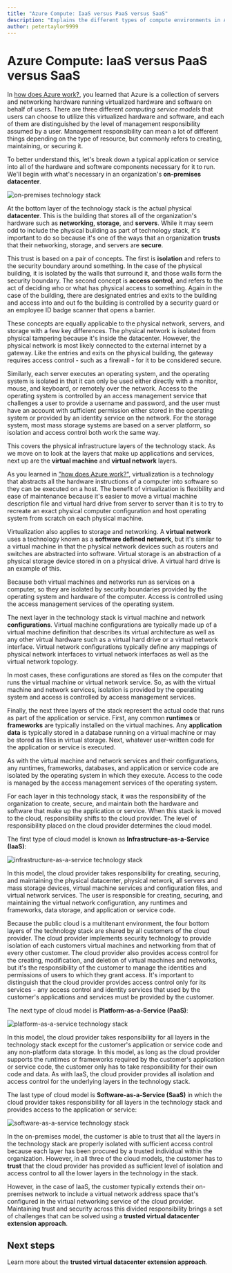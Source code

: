```yaml
---
title: "Azure Compute: IaaS versus PaaS versus SaaS"
description: "Explains the different types of compute environments in Azure: Infrastructure-as-a-Service (IaaS), Platform-as-a-Service (PaaS), and Software-as-a-Service (SaaS)"    
author: petertaylor9999
---
```


# Azure Compute: IaaS versus PaaS versus SaaS

In [how does Azure work?][what-is-azure], you learned that Azure is a collection of servers and networking hardware running virtualized hardware and software on behalf of users. There are three different *computing service models* that users can choose to utilize this virtualized hardware and software, and each of them are distinguished by the level of management responsibility assumed by a user. Management responsibility can mean a lot of different things depending on the type of resource, but commonly refers to creating, maintaining, or securing it.

To better understand this, let's break down a typical application or service into all of the hardware and software components necessary for it to run. We'll begin with what's necessary in an organization's **on-premises datacenter**.

![on-premises technology stack](../_images/tech-stack-on-prem.png)

At the bottom layer of the technology stack is the actual physical **datacenter**. This is the building that stores all of the organization's hardware such as **networking**, **storage**, and **servers**. While it may seem odd to include the physical building as part of technology stack, it's important to do so because it's one of the ways that an organization **trusts** that their networking, storage, and servers are **secure**.   

This trust is based on a pair of concepts. The first is **isolation** and refers to the security boundary around something. In the case of the physical building, it is isolated by the walls that surround it, and those walls form the security boundary. The second concept is **access control**, and refers to the act of deciding who or what has physical access to something. Again in the case of the building, there are designated entries and exits to the building and access into and out fo the building is controlled by a security guard or an employee ID badge scanner that opens a barrier.

These concepts are equally applicable to the physical network, servers, and storage with a few key differences. The physical network is isolated from physical tampering because it's inside the datacenter. However, the physical network is most likely connected to the external internet by a gateway. Like the entries and exits on the physical building, the gateway requires access control - such as a firewall - for it to be considered secure. 

Similarly, each server executes an operating system, and the operating system is isolated in that it can only be used either directly with a monitor, mouse, and keyboard, or remotely over the network. Access to the operating system is controlled by an access management service that challenges a user to provide a username and password, and the user must have an account with sufficient permission either stored in the operating system or provided by an identity service on the network. For the storage system, most mass storage systems are based on a server platform, so isolation and access control both work the same way.

This covers the physical infrastructure layers of the technology stack. As we move on to look at the layers that make up applications and services, next up are the **virtual machine** and **virtual network** layers. 

As you learned in ["how does Azure work?"][what-is-azure], virtualization is a technology that abstracts all the hardware instructions of a computer into software so they can be executed on a host. The benefit of virtualization is flexibility and ease of maintenance because it's easier to move a virtual machine description file and virtual hard drive from server to server than it is to try to recreate an exact physical computer configuration and host operating system from scratch on each physical machine.

Virtualization also applies to storage and networking. A **virtual network** uses a technology known as a **software defined network**, but it's similar to a virtual machine in that the physical network devices such as routers and switches are abstracted into software. Virtual storage is an abstraction of a physical storage device stored in on a physical drive. A virtual hard drive is an example of this.

Because both virtual machines and networks run as services on a computer, so they are isolated by security boundaries provided by the operating system and hardware of the computer. Access is controlled using the access management services of the operating system.

The next layer in the technology stack is virtual machine and network **configurations**. Virtual machine configurations are typically made up of a virtual machine definition that describes its virtual architecture as well as any other virtual hardware such as a virtual hard drive or a virtual network interface. Virtual network configurations typically define any mappings of physical network interfaces to virtual network interfaces as well as the virtual network topology. 

In most cases, these configurations are stored as files on the computer that runs the virtual machine or virtual network service. So, as with the virtual machine and network services, isolation is provided by the operating system and access is controlled by access management services.

Finally, the next three layers of the stack represent the actual code that runs as part of the application or service. First, any common **runtimes** or **frameworks** are typically installed on the virtual machines. Any **application data** is typically stored in a database running on a virtual machine or may be stored as files in virtual storage. Next, whatever user-written code for the application or service is executed.

As with the virtual machine and network services and their configurations, any runtimes, frameworks, databases, and application or service code are isolated by the operating system in which they execute. Access to the code is managed by the access management services of the operating system.

For each layer in this technology stack, it was the responsibility of the organization to create, secure, and maintain both the hardware and software that make up the application or service. When this stack is moved to the cloud, responsibility shifts to the cloud provider. The level of responsibility placed on the cloud provider determines the cloud model.

The first type of cloud model is known as **Infrastructure-as-a-Service (IaaS)**:

![infrastructure-as-a-service technology stack](../_images/tech-stack-iaas.png)

In this model, the cloud provider takes responsibility for creating, securing, and maintaining the physical datacenter, physical network, all servers and mass storage devices, virtual machine services and configuration files, and virtual network services. The user is responsible for creating, securing, and maintaining the virtual network configuration, any runtimes and frameworks, data storage, and application or service code.

Because the public cloud is a multitenant environment, the four bottom layers of the technology stack are shared by all customers of the cloud provider. The cloud provider implements security technology to provide isolation of each customers virtual machines and networking from that of every other customer. The cloud provider also provides access control for the creating, modification, and deletion of virtual machines and networks, but it's the responsibility of the customer to manage the identities and permissions of users to which they grant access. It's important to distinguish that the cloud provider provides access control only for its services - any access control and identity services that used by the customer's applications and services must be provided by the customer.

The next type of cloud model is **Platform-as-a-Service (PaaS)**:

![platform-as-a-service technology stack](../_images/tech-stack-paas.png)

In this model, the cloud provider takes responsibility for all layers in the technology stack except for the customer's application or service code and any non-platform data storage. In this model, as long as the cloud provider supports the runtimes or frameworks required by the customer's application or service code, the customer only has to take responsibility for their own code and data. As with IaaS, the cloud provider provides all isolation and access control for the underlying layers in the technology stack.

The last type of cloud model is **Software-as-a-Service (SaaS)** in which the cloud provider takes responsibility for all layers in the technology stack and provides access to the application or service:

![software-as-a-service technology stack](../_images/tech-stack-saas.png)

In the on-premises model, the customer is able to trust that all the layers in the technology stack are properly isolated with sufficient access control because each layer has been procured by a trusted individual within the organization. However, in all three of the cloud models, the customer has to  **trust** that the cloud provider has provided as sufficient level of isolation and access control to all the lower layers in the technology in the stack.

However, in the case of IaaS, the customer typically extends their on-premises network to include a virtual network address space that's configured in the virtual networking service of the cloud provider. Maintaining trust and security across this divided responsibility brings a set of challenges that can be solved using a **trusted virtual datacenter extension approach**. 

## Next steps

Learn more about the **trusted virtual datacenter extension approach**.

<!-- links -->
[what-is-azure]: what-is-azure.md